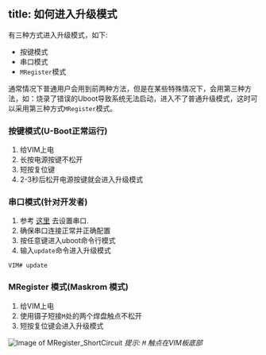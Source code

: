 title: 如何进入升级模式
---

有三种方式进入升级模式，如下:

* 按键模式
* 串口模式
* `MRegister`模式

通常情况下普通用户会用到前两种方法，但是在某些特殊情况下，会用第三种方法，如：烧录了错误的Uboot导致系统无法启动，进入不了普通升级模式，这时可以采用第三种方式`MRegister`模式。

### 按键模式(U-Boot正常运行)
1. 给VIM上电
2. 长按电源按键不松开
3. 短按复位键
4. 2-3秒后松开电源按键就会进入升级模式


### 串口模式(针对开发者)
1. 参考 [这里](/zh-cn/vim/SetupSerialTool.html) 去设置串口.
2. 确保串口连接正常并正确配置
3. 按任意键进入uboot命令行模式
4. 输入`update`命令进入升级模式
```
VIM# update
```


### MRegister 模式(Maskrom 模式)
1. 给VIM上电
2. 使用镊子短接`M`处的两个焊盘触点不松开
3. 短按复位键会进入升级模式

![Image of MRegister_ShortCircuit](/images/MRegister_ShortCircuit.png)
*提示:  `M` 触点在VIM板底部*
